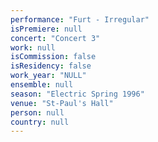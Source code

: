 ```yaml
---
performance: "Furt - Irregular"
isPremiere: null
concert: "Concert 3"
work: null
isCommission: false
isResidency: false
work_year: "NULL"
ensemble: null
season: "Electric Spring 1996"
venue: "St-Paul's Hall"
person: null
country: null
---
```


